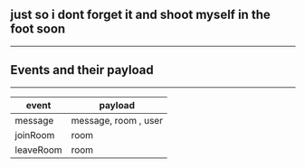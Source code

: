 ## just so i dont forget it and shoot myself in the foot soon
----


## Events and their payload
---
| event   | payload | 
| ------- | ------  |
| message | message, room , user |  
| joinRoom | room | 
| leaveRoom | room |